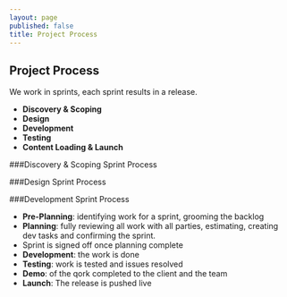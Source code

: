 ```yaml
---
layout: page
published: false
title: Project Process
---
```


## Project Process

We work in sprints, each sprint results in a release.
- **Discovery & Scoping**
- **Design**
- **Development**
- **Testing**
- **Content Loading & Launch**

###Discovery & Scoping Sprint Process

###Design Sprint Process

###Development Sprint Process
- **Pre-Planning**: identifying work for a sprint, grooming the backlog
- **Planning**: fully reviewing all work with  all parties, estimating, creating dev tasks and confirming the sprint.
- Sprint is signed off once planning complete
- **Development**: the work is done
- **Testing**: work is tested and issues resolved
- **Demo**: of the qork completed to the client and the team
- **Launch**: The release is pushed live

